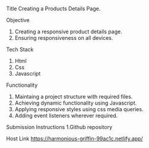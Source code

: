 Title
Creating a Products Details Page.

Objective
1. Creating a responsive product details page.
2. Ensuring responsiveness on all devices.

Tech Stack
1. Html
2. Css
3. Javascript

Functionality
1. Maintaing a project structure with required files.
2. Achieving dynamic functionality using Javascript.
3. Applying responsive styles using css media queries.
4. Adding event listeners wherever required.

Submission Instructions
1.Github repository

Host Link 
https://harmonious-griffin-99ac1c.netlify.app/

